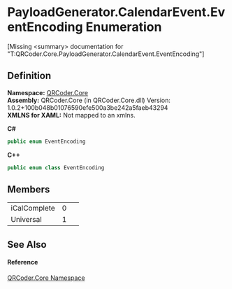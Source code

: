 # PayloadGenerator.CalendarEvent.EventEncoding Enumeration


\[Missing &lt;summary&gt; documentation for "T:QRCoder.Core.PayloadGenerator.CalendarEvent.EventEncoding"\]



## Definition
**Namespace:** <a href="N_QRCoder_Core.md">QRCoder.Core</a>  
**Assembly:** QRCoder.Core (in QRCoder.Core.dll) Version: 1.0.2+100b048b01076590efe500a3be242a5faeb43294  
**XMLNS for XAML:** Not mapped to an xmlns.

**C#**
``` C#
public enum EventEncoding
```
**C++**
``` C++
public enum class EventEncoding
```



## Members
<table>
<tr>
<td>iCalComplete</td>
<td>0</td>
<td> </td></tr>
<tr>
<td>Universal</td>
<td>1</td>
<td> </td></tr>
</table>

## See Also


#### Reference
<a href="N_QRCoder_Core.md">QRCoder.Core Namespace</a>  
